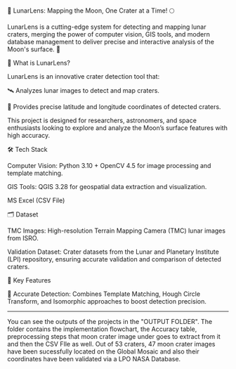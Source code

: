 🌌 LunarLens: Mapping the Moon, One Crater at a Time! 🌕

LunarLens is a cutting-edge system for detecting and mapping lunar craters, merging the power of computer vision, GIS tools, and modern database management to deliver precise and interactive analysis of the Moon's surface. 🚀


🌟 What is LunarLens?

LunarLens is an innovative crater detection tool that:

🛰️ Analyzes lunar images to detect and map craters.

📍 Provides precise latitude and longitude coordinates of detected craters.


This project is designed for researchers, astronomers, and space enthusiasts looking to explore and analyze the Moon’s surface features with high accuracy.

🛠️ Tech Stack

Computer Vision: Python 3.10 + OpenCV 4.5 for image processing and template matching.

GIS Tools: QGIS 3.28 for geospatial data extraction and visualization.

MS Excel (CSV File) 

🗂️ Dataset

TMC Images: High-resolution Terrain Mapping Camera (TMC) lunar images from ISRO.

Validation Dataset: Crater datasets from the Lunar and Planetary Institute (LPI) repository, ensuring accurate validation and comparison of detected craters. 


🚀 Key Features

🌌 Accurate Detection: Combines Template Matching, Hough Circle Transform, and Isomorphic approaches to boost detection precision.

------------

You can see the outputs of the projects in the "OUTPUT FOLDER". The folder contains the implementation flowchart, the Accuracy table, preprocessing steps that moon crater image under goes to extract from it and then the CSV FIle as well. Out of 53 craters, 47 moon crater images have been sucessfully located on the Global Mosaic and also their coordinates have been validated via a LPO NASA Database. 


